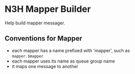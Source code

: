 # N3H Mapper Builder

Help build mapper messager.

## Conventions for Mapper

- each mapper has a name prefixed with 'mapper', such as `mapper.$mapper`
- each mapper uses its name as queue group name
- it maps one message to another

